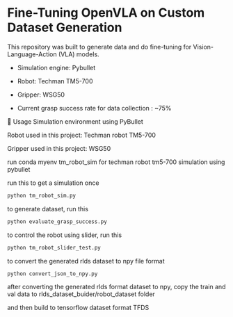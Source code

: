 # Fine-Tuning OpenVLA on Custom Dataset Generation

This repository was built to generate data and do fine-tuning for Vision-Language-Action (VLA) models.

- Simulation engine: Pybullet

- Robot: Techman TM5-700

- Gripper: WSG50

- Current grasp success rate for data collection : ~75%

🚀 Usage
Simulation environment using PyBullet

Robot used in this project: Techman robot TM5-700

Gripper used in this project: WSG50

run conda myenv
tm_robot_sim for techman robot tm5-700 simulation using pybullet 

run this to get a simulation once
```bash
python tm_robot_sim.py
```

to generate dataset, run this
```bash
python evaluate_grasp_success.py
```

to control the robot using slider, run this
```bash
python tm_robot_slider_test.py
```

to convert the generated rlds dataset to npy file format
```bash
python convert_json_to_npy.py
```

after converting the generated rlds format dataset to npy, copy the train and val data to rlds_dataset_buider/robot_dataset folder

and then build to tensorflow dataset format TFDS


